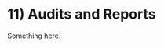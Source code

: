[title]: # (11. Audits and Reports)
[tags]: # (XXX)
[priority]: # (110)

# 11) Audits and Reports
Something here.
